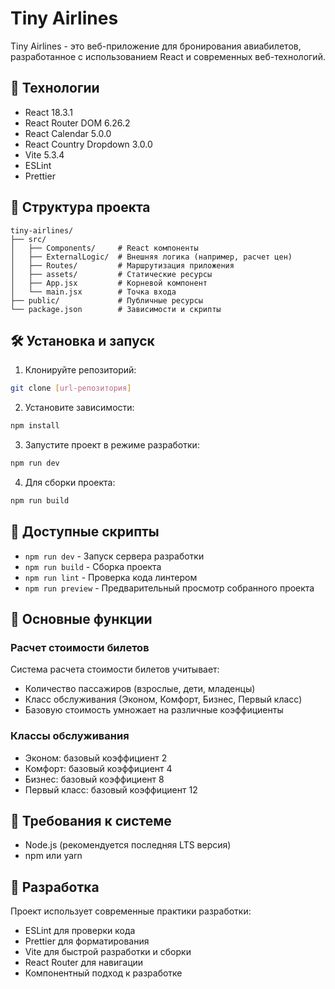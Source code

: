 # Tiny Airlines

Tiny Airlines - это веб-приложение для бронирования авиабилетов, разработанное с использованием React и современных веб-технологий.

## 🚀 Технологии

- React 18.3.1
- React Router DOM 6.26.2
- React Calendar 5.0.0
- React Country Dropdown 3.0.0
- Vite 5.3.4
- ESLint
- Prettier

## 📁 Структура проекта

```
tiny-airlines/
├── src/
│   ├── Components/     # React компоненты
│   ├── ExternalLogic/  # Внешняя логика (например, расчет цен)
│   ├── Routes/         # Маршрутизация приложения
│   ├── assets/         # Статические ресурсы
│   ├── App.jsx         # Корневой компонент
│   └── main.jsx        # Точка входа
├── public/             # Публичные ресурсы
└── package.json        # Зависимости и скрипты
```

## 🛠 Установка и запуск

1. Клонируйте репозиторий:

```bash
git clone [url-репозитория]
```

2. Установите зависимости:

```bash
npm install
```

3. Запустите проект в режиме разработки:

```bash
npm run dev
```

4. Для сборки проекта:

```bash
npm run build
```

## 🔧 Доступные скрипты

- `npm run dev` - Запуск сервера разработки
- `npm run build` - Сборка проекта
- `npm run lint` - Проверка кода линтером
- `npm run preview` - Предварительный просмотр собранного проекта

## 📝 Основные функции

### Расчет стоимости билетов

Система расчета стоимости билетов учитывает:

- Количество пассажиров (взрослые, дети, младенцы)
- Класс обслуживания (Эконом, Комфорт, Бизнес, Первый класс)
- Базовую стоимость умножает на различные коэффициенты

### Классы обслуживания

- Эконом: базовый коэффициент 2
- Комфорт: базовый коэффициент 4
- Бизнес: базовый коэффициент 8
- Первый класс: базовый коэффициент 12

## 🔐 Требования к системе

- Node.js (рекомендуется последняя LTS версия)
- npm или yarn

## 👥 Разработка

Проект использует современные практики разработки:

- ESLint для проверки кода
- Prettier для форматирования
- Vite для быстрой разработки и сборки
- React Router для навигации
- Компонентный подход к разработке
